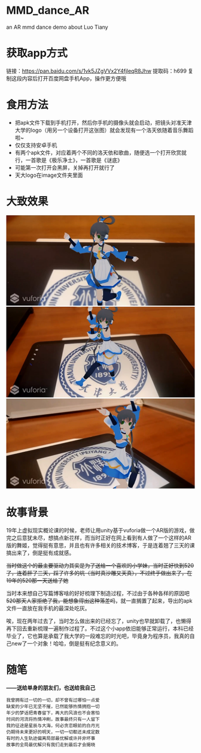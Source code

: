 # MMD_dance_AR
an AR mmd dance demo about Luo Tiany
# 获取app方式
链接：https://pan.baidu.com/s/1vk5JZgVVx2Y4fjleqR8Jhw 
提取码：h699 
复制这段内容后打开百度网盘手机App，操作更方便哦

# 食用方法
- 把apk文件下载到手机打开，然后你手机的摄像头就会启动，把镜头对准天津大学的logo（用另一个设备打开这张图）就会发现有一个洛天依随着音乐舞蹈啦~
- 仅仅支持安卓手机
- 有两个apk文件，对应着两个不同的洛天依和歌曲，随便选一个打开欣赏就行，一首歌是《极乐净土》，一首歌是《谜底》
- 可能第一次打开会黑屏，关掉再打开就行了
- 天大logo在image文件夹里面

# 大致效果
![avatar](https://github.com/mudimingquedeyinmoujia/MMD_dance_AR/blob/main/image/demo1.jpg)
![avatar](https://github.com/mudimingquedeyinmoujia/MMD_dance_AR/blob/main/image/demo2.jpg)
![avatar](https://github.com/mudimingquedeyinmoujia/MMD_dance_AR/blob/main/image/demo3.jpg)


# 故事背景
19年上虚拟现实概论课的时候，老师让用unity基于vuforia做一个AR版的游戏，做完之后意犹未尽，想搞点新花样，而当时正好在网上看到有人做了一个这样的AR版的舞姬，觉得挺有意思，并且也有许多相关的技术博客，于是连着翘了三天的课搞出来了，倒是挺有成就感。

~~当时做这个的最主要驱动力其实是为了送给一个喜欢的小学妹，当时正好快到520了，连着肝了三天，踩了许多的坑（当时真沙雕又天真），不过终于做出来了，在19年的520那一天送给了她~~

当时本来想自己写篇博客啥的好好梳理下制造过程，不过由于各种各样的原因吧~~520那天人家拒绝了我，能想象得出这种落差吗~~，就一直搁置了起来，导出的apk文件一直放在我手机的最深处吃灰。

唉，现在两年过去了，当时怎么做出来的已经忘了，unity也早就卸载了，也懒得再下回去重新梳理一遍制作过程了。不过这个小app依旧能够正常运行，本科已经毕业了，它也算是承载了我大学的一段难忘的时光吧，毕竟身为程序员，我真的自己new了一个对象！哈哈，倒是挺有纪念意义的。



# 随笔
**——送给单身的朋友们，也送给我自己**
```
我曾拥有过一切的一切，却不曾有过哪怕一点爱
缺爱的少年已无坚不摧，已然能够热情拥抱一切
年少的梦话把青春留下，再大的风浪也不会害怕
时间的河流将热情冲刷，故事最终只有一人留下
我的征途是星辰与大海，何必贪恋眼前的白月光
仍期待未来更好的明天，一切一切都还未成定数
有时的人生轨迹偏离局部最优解或许并非坏事
故事的全局最优解只有我们走到最后才会揭晓
```